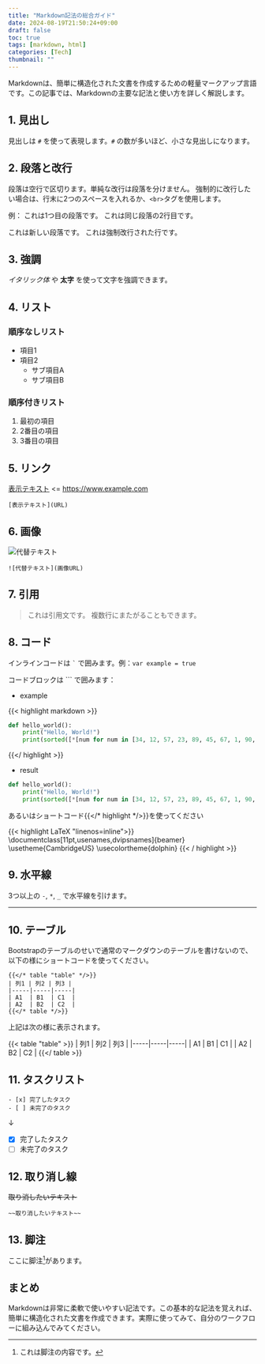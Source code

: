 ```yaml
---
title: "Markdown記法の総合ガイド"
date: 2024-08-19T21:50:24+09:00
draft: false
toc: true
tags: [markdown, html]
categories: [Tech]
thumbnail: ""
---
```


Markdownは、簡単に構造化された文書を作成するための軽量マークアップ言語です。この記事では、Markdownの主要な記法と使い方を詳しく解説します。

## 1. 見出し

見出しは `#` を使って表現します。`#` の数が多いほど、小さな見出しになります。


## 2. 段落と改行

段落は空行で区切ります。単純な改行は段落を分けません。
強制的に改行したい場合は、行末に2つのスペースを入れるか、`<br>`タグを使用します。

例：
これは1つ目の段落です。
これは同じ段落の2行目です。

これは新しい段落です。
これは強制改行された行です。

## 3. 強調

*イタリック体* や **太字** を使って文字を強調できます。


## 4. リスト

### 順序なしリスト

- 項目1
- 項目2
  - サブ項目A
  - サブ項目B

### 順序付きリスト

1. 最初の項目
2. 2番目の項目
3. 3番目の項目

## 5. リンク

[表示テキスト](https://www.example.com) <= https://www.example.com

`[表示テキスト](URL)`

## 6. 画像

![代替テキスト](https://www.example.com)

`![代替テキスト](画像URL)`

## 7. 引用

> これは引用文です。
> 複数行にまたがることもできます。

## 8. コード

インラインコードは `` ` `` で囲みます。例：`var example = true`

コードブロックは ``` で囲みます：

- example

{{< highlight markdown >}}
```python {linenos=inline}
def hello_world():
    print("Hello, World!")
    print(sorted([*[num for num in [34, 12, 57, 23, 89, 45, 67, 1, 90, 33]], max([num for num in [34, 12, 57, 23, 89, 45, 67, 1, 90, 33]]) * 2]))
```
{{</ highlight >}}

- result

```python {linenos=inline}
def hello_world():
    print("Hello, World!")
    print(sorted([*[num for num in [34, 12, 57, 23, 89, 45, 67, 1, 90, 33]], max([num for num in [34, 12, 57, 23, 89, 45, 67, 1, 90, 33]]) * 2]))
```

あるいはショートコード{{</* highlight */>}}を使ってください

{{< highlight LaTeX "linenos=inline">}}
\documentclass[11pt,usenames,dvipsnames]{beamer}
\usetheme{CambridgeUS}
\usecolortheme{dolphin}
{{< / highlight >}}

## 9. 水平線

3つ以上の `-`, `*`, `_` で水平線を引けます。

---

## 10. テーブル

Bootstrapのテーブルのせいで通常のマークダウンのテーブルを書けないので、以下の様にショートコードを使ってください。

```
{{</* table "table" */>}}
| 列1 | 列2 | 列3 |
|-----|-----|-----|
| A1  | B1  | C1  |
| A2  | B2  | C2  |
{{</* table */>}}
```

上記は次の様に表示されます。

{{< table "table" >}}
| 列1 | 列2 | 列3 |
|-----|-----|-----|
| A1  | B1  | C1  |
| A2  | B2  | C2  |
{{</ table >}}

## 11. タスクリスト

```
- [x] 完了したタスク
- [ ] 未完了のタスク
```

↓

- [x] 完了したタスク
- [ ] 未完了のタスク

## 12. 取り消し線

~~取り消したいテキスト~~

`~~取り消したいテキスト~~`

## 13. 脚注

ここに脚注[^1]があります。

[^1]: これは脚注の内容です。

## まとめ

Markdownは非常に柔軟で使いやすい記法です。この基本的な記法を覚えれば、簡単に構造化された文書を作成できます。実際に使ってみて、自分のワークフローに組み込んでみてください。
